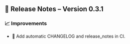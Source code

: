 ## 🚀 Release Notes – Version 0.3.1

### 📈 Improvements
- 🚀 Add automatic CHANGELOG and release_notes in CI.
